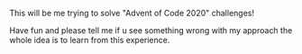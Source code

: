 This will be me trying to solve "Advent of Code 2020"  challenges!

Have fun and please tell me if u see something wrong with my approach the whole idea is to learn from this experience.